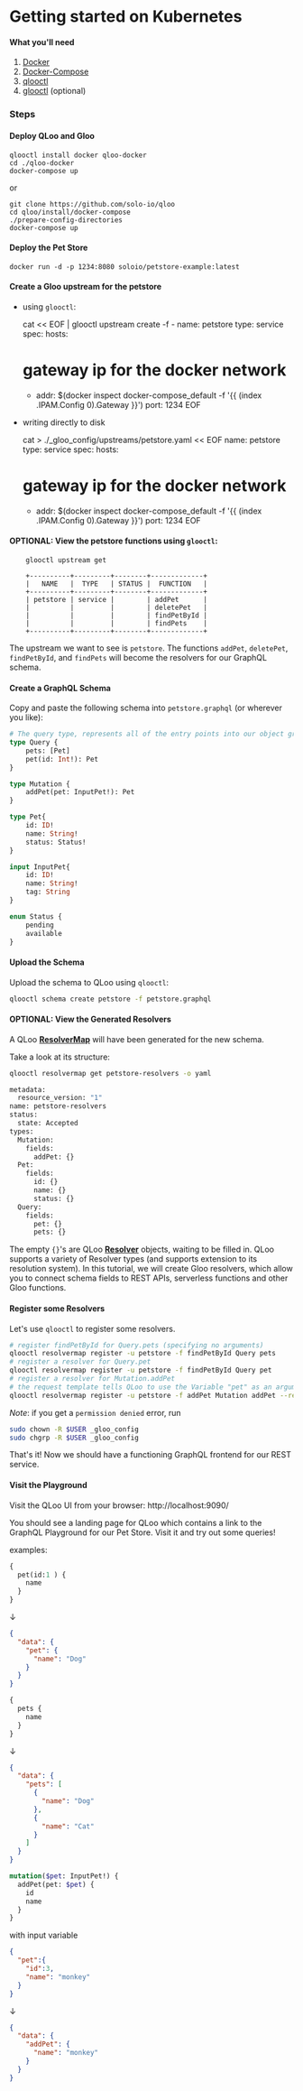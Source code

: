 # Getting started on Kubernetes

#### What you'll need

 1. [Docker](https://www.docker.com/)
 1. [Docker-Compose](https://docs.docker.com/compose/)
 1. [qlooctl](https://github.com/solo-io/qloo/releases)
 1. [glooctl](https://github.com/solo-io/glooctl/releases) (optional)



### Steps

#### Deploy QLoo and Gloo

    qlooctl install docker qloo-docker
    cd ./qloo-docker
    docker-compose up

or

    git clone https://github.com/solo-io/qloo
    cd qloo/install/docker-compose
    ./prepare-config-directories
    docker-compose up


####  Deploy the Pet Store

    docker run -d -p 1234:8080 soloio/petstore-example:latest

#### Create a Gloo upstream for the petstore

  * using `glooctl`:
  
    cat << EOF | glooctl upstream create -f -
    name: petstore
    type: service
    spec:
      hosts:
      # gateway ip for the docker network
      - addr: $(docker inspect docker-compose_default -f '{{ (index .IPAM.Config 0).Gateway }}')
        port: 1234
    EOF




  * writing directly to disk

    cat > ./_gloo_config/upstreams/petstore.yaml << EOF 
    name: petstore
    type: service
    spec:
      hosts:
      # gateway ip for the docker network
      - addr: $(docker inspect docker-compose_default -f '{{ (index .IPAM.Config 0).Gateway }}')
        port: 1234
    EOF


#### OPTIONAL: View the petstore functions using `glooctl`:

        glooctl upstream get
        
        +----------+---------+--------+-------------+
        |   NAME   |  TYPE   | STATUS |  FUNCTION   |
        +----------+---------+--------+-------------+
        | petstore | service |        | addPet      |
        |          |         |        | deletePet   |
        |          |         |        | findPetById |
        |          |         |        | findPets    |
        +----------+---------+--------+-------------+

The upstream we want to see is `petstore`. The functions `addPet`, `deletePet`, `findPetById`, and `findPets`
will become the resolvers for our GraphQL schema.  


#### Create a GraphQL Schema

Copy and paste the following schema into `petstore.graphql` (or wherever you like):

```graphql
# The query type, represents all of the entry points into our object graph
type Query {
    pets: [Pet]
    pet(id: Int!): Pet
}

type Mutation {
    addPet(pet: InputPet!): Pet
}

type Pet{
    id: ID!
    name: String!
    status: Status!
}

input InputPet{
    id: ID!
    name: String!
    tag: String
}

enum Status {
    pending
    available
}
```   

#### Upload the Schema

Upload the schema to QLoo using `qlooctl`:

```bash
qlooctl schema create petstore -f petstore.graphql
```


#### OPTIONAL: View the Generated Resolvers

A QLoo [**ResolverMap**](https://qloo.solo.io/v1/resolver_map/) will have been generated
for the new schema.

Take a look at its structure:

```bash
qlooctl resolvermap get petstore-resolvers -o yaml

metadata:
  resource_version: "1"
name: petstore-resolvers
status:
  state: Accepted
types:
  Mutation:
    fields:
      addPet: {}
  Pet:
    fields:
      id: {}
      name: {}
      status: {}
  Query:
    fields:
      pet: {}
      pets: {}
```

The empty `{}`'s are QLoo [**Resolver**](https://qloo.solo.io/v1/resolver_map/#qloo.api.v1.Resolver)
objects, waiting to be filled in. QLoo supports a variety of Resolver types (and supports extension to its
resolution system). In this tutorial, we will create Gloo resolvers, which allow you to connect schema fields
to REST APIs, serverless functions and other Gloo functions. 
 
#### Register some Resolvers

Let's use `qlooctl` to register some resolvers.

```bash
# register findPetById for Query.pets (specifying no arguments)
qlooctl resolvermap register -u petstore -f findPetById Query pets
# register a resolver for Query.pet
qlooctl resolvermap register -u petstore -f findPetById Query pet
# register a resolver for Mutation.addPet
# the request template tells QLoo to use the Variable "pet" as an argument 
qlooctl resolvermap register -u petstore -f addPet Mutation addPet --request-template '{{ marshal (index .Args "pet") }}'
```

*Note*: if you get a `permission denied` error, run
```bash
sudo chown -R $USER _gloo_config
sudo chgrp -R $USER _gloo_config
``` 

That's it! Now we should have a functioning GraphQL frontend for our REST service.

#### Visit the Playground

Visit the QLoo UI from your browser: http://localhost:9090/

You should see a landing page for QLoo which contains a link to the GraphQL Playground for our
Pet Store. Visit it and try out some queries!

examples:

```graphql
{
  pet(id:1 ) {
    name
  }
}
```

&darr;

```json
{
  "data": {
    "pet": {
      "name": "Dog"
    }
  }
}
```

```graphql
{
  pets {
    name
  }
}
```

&darr;

```json
{
  "data": {
    "pets": [
      {
        "name": "Dog"
      },
      {
        "name": "Cat"
      }
    ]
  }
}
```
```graphql
mutation($pet: InputPet!) {
  addPet(pet: $pet) {
    id
    name
  }
}
```
with input variable
````json
{
  "pet":{
    "id":3,
    "name": "monkey"
  }
}
````

&darr;

```json
{
  "data": {
    "addPet": {
      "name": "monkey"
    }
  }
}
```
